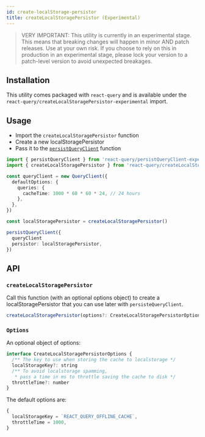 ```yaml
---
id: create-localStorage-persistor
title: createLocalStoragePersistor (Experimental)
---
```


> VERY IMPORTANT: This utility is currently in an experimental stage. This means that breaking changes will happen in minor AND patch releases. Use at your own risk. If you choose to rely on this in production in an experimental stage, please lock your version to a patch-level version to avoid unexpected breakages.

## Installation

This utility comes packaged with `react-query` and is available under the `react-query/createLocalStoragePersistor-experimental` import.

## Usage

- Import the `createLocalStoragePersistor` function
- Create a new localStoragePersistor
- Pass it to the [`persistQueryClient`](./persist-query-client) function

```ts
import { persistQueryClient } from 'react-query/persistQueryClient-experimental'
import { createLocalStoragePersistor } from 'react-query/createLocalStoragePersistor-experimental'

const queryClient = new QueryClient({
  defaultOptions: {
    queries: {
      cacheTime: 1000 * 60 * 60 * 24, // 24 hours
    },
  },
})

const localStoragePersistor = createLocalStoragePersistor()

persistQueryClient({
  queryClient
  persistor: localStoragePersistor,
})
```

## API

### `createLocalStoragePersistor`

Call this function (with an optional options object) to create a localStoragePersistor that you can use later with `persisteQueryClient`.

```js
createLocalStoragePersistor(options?: CreateLocalStoragePersistorOptions)
```

### `Options`

An optional object of options:

```js
interface CreateLocalStoragePersistorOptions {
  /** The key to use when storing the cache to localstorage */
  localStorageKey?: string
  /** To avoid localstorage spamming,
   * pass a time in ms to throttle saving the cache to disk */
  throttleTime?: number
}
```

The default options are:

```js
{
  localStorageKey = `REACT_QUERY_OFFLINE_CACHE`,
  throttleTime = 1000,
}
```
